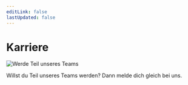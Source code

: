 ```yaml
---
editLink: false
lastUpdated: false
---
```


<script setup lang="ts">
import { withBase } from 'vitepress'
</script>

# Karriere

<img :src="withBase('/images/ristorante/career.webp')" alt="Werde Teil unseres Teams" decoding="async" loading="lazy">

Willst du Teil unseres Teams werden? Dann melde dich gleich bei uns.
